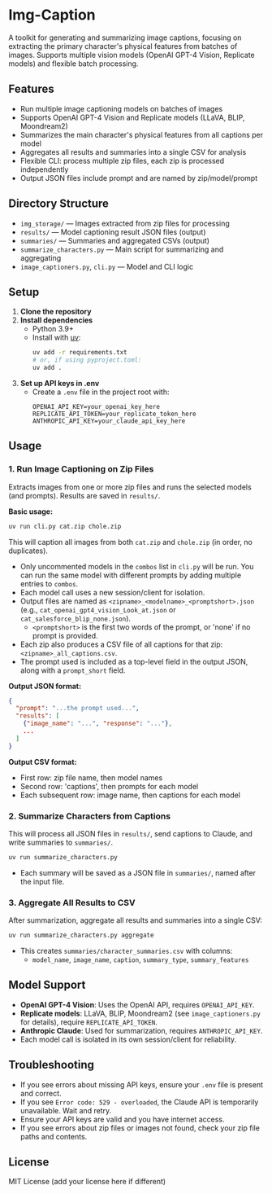 # Img-Caption

A toolkit for generating and summarizing image captions, focusing on extracting the primary character's physical features from batches of images. Supports multiple vision models (OpenAI GPT-4 Vision, Replicate models) and flexible batch processing.

## Features
- Run multiple image captioning models on batches of images
- Supports OpenAI GPT-4 Vision and Replicate models (LLaVA, BLIP, Moondream2)
- Summarizes the main character's physical features from all captions per model
- Aggregates all results and summaries into a single CSV for analysis
- Flexible CLI: process multiple zip files, each zip is processed independently
- Output JSON files include prompt and are named by zip/model/prompt

## Directory Structure
- `img_storage/` — Images extracted from zip files for processing
- `results/` — Model captioning result JSON files (output)
- `summaries/` — Summaries and aggregated CSVs (output)
- `summarize_characters.py` — Main script for summarizing and aggregating
- `image_captioners.py`, `cli.py` — Model and CLI logic

## Setup
1. **Clone the repository**
2. **Install dependencies**
   - Python 3.9+
   - Install with [uv](https://github.com/astral-sh/uv):
     ```bash
     uv add -r requirements.txt
     # or, if using pyproject.toml:
     uv add .
     ```
3. **Set up API keys in .env**
   - Create a `.env` file in the project root with:
     ```env
     OPENAI_API_KEY=your_openai_key_here
     REPLICATE_API_TOKEN=your_replicate_token_here
     ANTHROPIC_API_KEY=your_claude_api_key_here
     ```

## Usage

### 1. Run Image Captioning on Zip Files
Extracts images from one or more zip files and runs the selected models (and prompts). Results are saved in `results/`.

**Basic usage:**
```bash
uv run cli.py cat.zip chole.zip
```
This will caption all images from both `cat.zip` and `chole.zip` (in order, no duplicates).

- Only uncommented models in the `combos` list in `cli.py` will be run. You can run the same model with different prompts by adding multiple entries to `combos`.
- Each model call uses a new session/client for isolation.
- Output files are named as `<zipname>_<modelname>_<promptshort>.json` (e.g., `cat_openai_gpt4_vision_Look_at.json` or `cat_salesforce_blip_none.json`).
  - `<promptshort>` is the first two words of the prompt, or 'none' if no prompt is provided.
- Each zip also produces a CSV file of all captions for that zip: `<zipname>_all_captions.csv`.
- The prompt used is included as a top-level field in the output JSON, along with a `prompt_short` field.

**Output JSON format:**
```json
{
  "prompt": "...the prompt used...",
  "results": [
    {"image_name": "...", "response": "..."},
    ...
  ]
}
```

**Output CSV format:**
- First row: zip file name, then model names
- Second row: 'captions', then prompts for each model
- Each subsequent row: image name, then captions for each model

### 2. Summarize Characters from Captions
This will process all JSON files in `results/`, send captions to Claude, and write summaries to `summaries/`.

```bash
uv run summarize_characters.py
```

- Each summary will be saved as a JSON file in `summaries/`, named after the input file.

### 3. Aggregate All Results to CSV
After summarization, aggregate all results and summaries into a single CSV:

```bash
uv run summarize_characters.py aggregate
```

- This creates `summaries/character_summaries.csv` with columns:
  - `model_name`, `image_name`, `caption`, `summary_type`, `summary_features`

## Model Support
- **OpenAI GPT-4 Vision**: Uses the OpenAI API, requires `OPENAI_API_KEY`.
- **Replicate models**: LLaVA, BLIP, Moondream2 (see `image_captioners.py` for details), require `REPLICATE_API_TOKEN`.
- **Anthropic Claude**: Used for summarization, requires `ANTHROPIC_API_KEY`.
- Each model call is isolated in its own session/client for reliability.

## Troubleshooting
- If you see errors about missing API keys, ensure your `.env` file is present and correct.
- If you see `Error code: 529 - overloaded`, the Claude API is temporarily unavailable. Wait and retry.
- Ensure your API keys are valid and you have internet access.
- If you see errors about zip files or images not found, check your zip file paths and contents.

## License
MIT License (add your license here if different)
